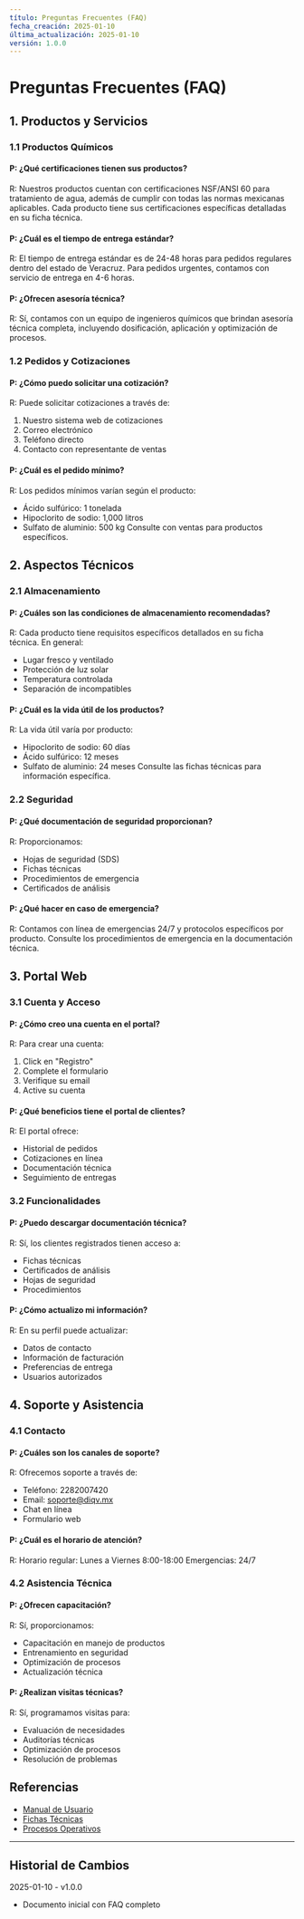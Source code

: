 ```yaml
---
título: Preguntas Frecuentes (FAQ)
fecha_creación: 2025-01-10
última_actualización: 2025-01-10
versión: 1.0.0
---
```


# Preguntas Frecuentes (FAQ)

## 1. Productos y Servicios

### 1.1 Productos Químicos
#### P: ¿Qué certificaciones tienen sus productos?
R: Nuestros productos cuentan con certificaciones NSF/ANSI 60 para tratamiento de agua, además de cumplir con todas las normas mexicanas aplicables. Cada producto tiene sus certificaciones específicas detalladas en su ficha técnica.

#### P: ¿Cuál es el tiempo de entrega estándar?
R: El tiempo de entrega estándar es de 24-48 horas para pedidos regulares dentro del estado de Veracruz. Para pedidos urgentes, contamos con servicio de entrega en 4-6 horas.

#### P: ¿Ofrecen asesoría técnica?
R: Sí, contamos con un equipo de ingenieros químicos que brindan asesoría técnica completa, incluyendo dosificación, aplicación y optimización de procesos.

### 1.2 Pedidos y Cotizaciones
#### P: ¿Cómo puedo solicitar una cotización?
R: Puede solicitar cotizaciones a través de:
1. Nuestro sistema web de cotizaciones
2. Correo electrónico
3. Teléfono directo
4. Contacto con representante de ventas

#### P: ¿Cuál es el pedido mínimo?
R: Los pedidos mínimos varían según el producto:
- Ácido sulfúrico: 1 tonelada
- Hipoclorito de sodio: 1,000 litros
- Sulfato de aluminio: 500 kg
Consulte con ventas para productos específicos.

## 2. Aspectos Técnicos

### 2.1 Almacenamiento
#### P: ¿Cuáles son las condiciones de almacenamiento recomendadas?
R: Cada producto tiene requisitos específicos detallados en su ficha técnica. En general:
- Lugar fresco y ventilado
- Protección de luz solar
- Temperatura controlada
- Separación de incompatibles

#### P: ¿Cuál es la vida útil de los productos?
R: La vida útil varía por producto:
- Hipoclorito de sodio: 60 días
- Ácido sulfúrico: 12 meses
- Sulfato de aluminio: 24 meses
Consulte las fichas técnicas para información específica.

### 2.2 Seguridad
#### P: ¿Qué documentación de seguridad proporcionan?
R: Proporcionamos:
- Hojas de seguridad (SDS)
- Fichas técnicas
- Procedimientos de emergencia
- Certificados de análisis

#### P: ¿Qué hacer en caso de emergencia?
R: Contamos con línea de emergencias 24/7 y protocolos específicos por producto. Consulte los procedimientos de emergencia en la documentación técnica.

## 3. Portal Web

### 3.1 Cuenta y Acceso
#### P: ¿Cómo creo una cuenta en el portal?
R: Para crear una cuenta:
1. Click en "Registro"
2. Complete el formulario
3. Verifique su email
4. Active su cuenta

#### P: ¿Qué beneficios tiene el portal de clientes?
R: El portal ofrece:
- Historial de pedidos
- Cotizaciones en línea
- Documentación técnica
- Seguimiento de entregas

### 3.2 Funcionalidades
#### P: ¿Puedo descargar documentación técnica?
R: Sí, los clientes registrados tienen acceso a:
- Fichas técnicas
- Certificados de análisis
- Hojas de seguridad
- Procedimientos

#### P: ¿Cómo actualizo mi información?
R: En su perfil puede actualizar:
- Datos de contacto
- Información de facturación
- Preferencias de entrega
- Usuarios autorizados

## 4. Soporte y Asistencia

### 4.1 Contacto
#### P: ¿Cuáles son los canales de soporte?
R: Ofrecemos soporte a través de:
- Teléfono: 2282007420
- Email: soporte@diqv.mx
- Chat en línea
- Formulario web

#### P: ¿Cuál es el horario de atención?
R: Horario regular: Lunes a Viernes 8:00-18:00
Emergencias: 24/7

### 4.2 Asistencia Técnica
#### P: ¿Ofrecen capacitación?
R: Sí, proporcionamos:
- Capacitación en manejo de productos
- Entrenamiento en seguridad
- Optimización de procesos
- Actualización técnica

#### P: ¿Realizan visitas técnicas?
R: Sí, programamos visitas para:
- Evaluación de necesidades
- Auditorías técnicas
- Optimización de procesos
- Resolución de problemas

## Referencias
- [Manual de Usuario](01_guia_usuario.md)
- [Fichas Técnicas](../../03_tecnico/01_catalogo/02_fichas_tecnicas/00_indice.md)
- [Procesos Operativos](../../03_tecnico/03_procesos/00_indice_procesos.md)

---
## Historial de Cambios
2025-01-10 - v1.0.0
- Documento inicial con FAQ completo